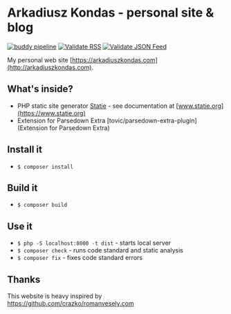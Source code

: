 # Arkadiusz Kondas - personal site & blog

[![buddy pipeline](https://app.buddy.works/akondas/arkadiuszkondas-com-1/pipelines/pipeline/191687/badge.svg?token=f043fc3d0fb3414a7b5c2cff118b2a43cc1e39f64b155c73661e03bb4b0d6fb9 "buddy pipeline")](https://app.buddy.works/akondas/arkadiuszkondas-com-1/pipelines/pipeline/191687)
[![Validate RSS](https://img.shields.io/badge/validate-rss-orange.svg)](https://validator.w3.org/feed/check.cgi?url=http%3A//arkadiuszkondas.com/rss.xml)
[![Validate JSON Feed](https://img.shields.io/badge/validate-json_feed-green.svg)](http://validator.jsonfeed.org/?url=http%3A%2F%2Farkadiuszkondas.com%2Ffeed.json)

My personal web site [https://arkadiuszkondas.com](http://arkadiuszkondas.com).

## What's inside?
- PHP static site generator [Statie](https://github.com/Symplify/Statie) - see documentation at [www.statie.org](https://www.statie.org)
- Extension for Parsedown Extra [tovic/parsedown-extra-plugin](Extension for Parsedown Extra)

## Install it
- `$ composer install`

## Build it
- `$ composer build`

## Use it
- `$ php -S localhost:8000 -t dist` - starts local server
- `$ composer check` - runs code standard and static analysis
- `$ composer fix` - fixes code standard errors

## Thanks

This website is heavy inspired by https://github.com/crazko/romanvesely.com
